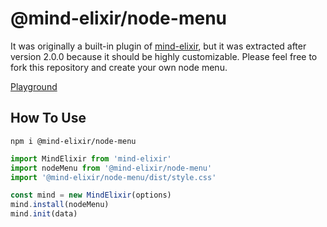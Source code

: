 # @mind-elixir/node-menu

It was originally a built-in plugin of [mind-elixir](https://github.com/ssshooter/mind-elixir-core), but it was extracted after version 2.0.0 because it should be highly customizable. Please feel free to fork this repository and create your own node menu.

[Playground](https://codepen.io/ssshooter/pen/NWJwBNV)

## How To Use

```
npm i @mind-elixir/node-menu
```

```javascript
import MindElixir from 'mind-elixir'
import nodeMenu from '@mind-elixir/node-menu'
import '@mind-elixir/node-menu/dist/style.css'

const mind = new MindElixir(options)
mind.install(nodeMenu)
mind.init(data)
```

